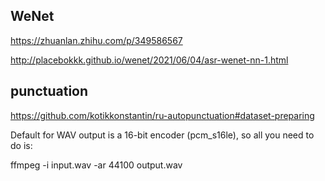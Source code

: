 

## WeNet



https://zhuanlan.zhihu.com/p/349586567

http://placebokkk.github.io/wenet/2021/06/04/asr-wenet-nn-1.html



## punctuation

https://github.com/kotikkonstantin/ru-autopunctuation#dataset-preparing




Default for WAV output is a 16-bit encoder (pcm_s16le), so all you need to do is:

ffmpeg -i input.wav -ar 44100 output.wav

